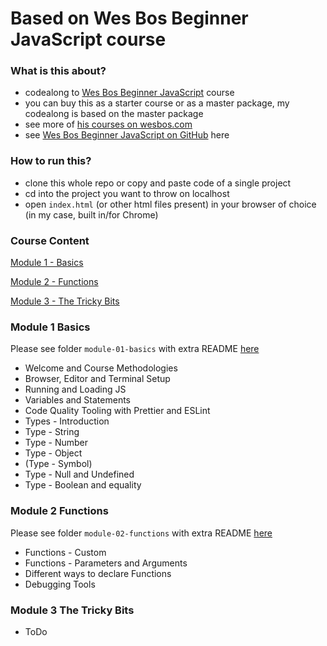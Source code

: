 # Based on Wes Bos Beginner JavaScript course

### What is this about?

- codealong to [Wes Bos Beginner JavaScript](https://beginnerjavascript.com/) course
- you can buy this as a starter course or as a master package, my codealong is based on the master package
- see more of [his courses on wesbos.com](https://wesbos.com/courses)
- see [Wes Bos Beginner JavaScript on GitHub](https://github.com/wesbos/beginner-javascript) here

### How to run this?

- clone this whole repo or copy and paste code of a single project
- cd into the project you want to throw on localhost
- open `index.html` (or other html files present) in your browser of choice (in my case, built in/for Chrome)

### Course Content

[Module 1 - Basics](#module-1-basics)

[Module 2 - Functions](#module-2-functions)

[Module 3 - The Tricky Bits](#module-3-the-tricky-bits)

### Module 1 Basics
Please see folder `module-01-basics` with extra README [here](./module-01-basics/README.md)

- Welcome and Course Methodologies
- Browser, Editor and Terminal Setup
- Running and Loading JS
- Variables and Statements
- Code Quality Tooling with Prettier and ESLint
- Types - Introduction
- Type - String
- Type - Number
- Type - Object
- (Type - Symbol)
- Type - Null and Undefined
- Type - Boolean and equality

### Module 2 Functions
Please see folder `module-02-functions` with extra README [here](./module-02-functions/README.md)

- Functions - Custom
- Functions - Parameters and Arguments
- Different ways to declare Functions
- Debugging Tools

### Module 3 The Tricky Bits

- ToDo
